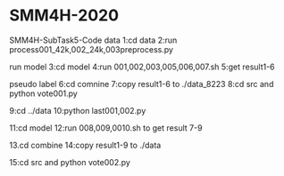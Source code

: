 # SMM4H-2020
SMM4H-SubTask5-Code
data 
1:cd data
2:run process001_42k,002_24k,003preprocess.py

run model
3:cd model
4:run 001,002,003,005,006,007.sh
5:get result1-6

pseudo label
6:cd comnine
7:copy result1-6  to  ./data_8223 
8:cd src and python vote001.py

9:cd ../data 
10:python last001,002.py 

11:cd model
12:run 008,009,0010.sh to get result 7-9

13.cd combine
14:copy result1-9 to  ./data

15:cd src and python vote002.py
